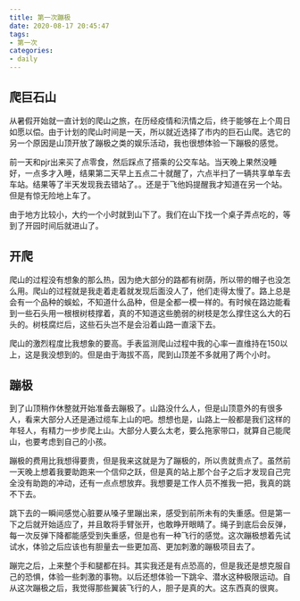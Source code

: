 ```yaml
---
title: 第一次蹦极
date: 2020-08-17 20:45:47
tags:
- 第一次
categories:
- daily
---
```


## 爬巨石山

从暑假开始就一直计划的爬山之旅，在历经疫情和汛情之后，终于能够在上个周日如愿以偿。由于计划的爬山时间是一天，所以就近选择了市内的巨石山爬。选它的另一个原因是山顶开放了蹦极之类的娱乐活动，我也很想体验一下蹦极的感觉。

前一天和pjr出来买了点零食，然后踩点了搭乘的公交车站。当天晚上果然没睡好，一点多才入睡，结果第二天早上五点二十就醒了，六点半扫了一辆共享单车去车站。结果等了半天发现我去错站了。。还是于飞他妈提醒我才知道在另一个站。但是有惊无险地上车了。

由于地方比较小，大约一个小时就到山下了。我们在山下找一个桌子弄点吃的，等到了开园时间后就进山了。

## 开爬

爬山的过程没有想象的那么热，因为绝大部分的路都有树荫，所以带的帽子也没怎么用。爬山的过程就是我走着走着就发现后面没人了，他们走得太慢了。路上总是会有一个品种的蜈蚣，不知道什么品种，但是全都一模一样的。有时候在路边能看到一些石头用一根根树枝撑着，真的不知道这些脆弱的树枝是怎么撑住这么大的石头的。树枝腐烂后，这些石头岂不是会沿着山路一直滚下去。

爬山的激烈程度比我想象的要高。手表监测爬山过程中我的心率一直维持在150以上，这是我没想到的。但是由于海拔不高，爬到山顶差不多就用了两个小时。

## 蹦极

到了山顶稍作休整就开始准备去蹦极了。山路没什么人，但是山顶意外的有很多人，看来大部分人还是通过缆车上山的吧。想想也是，山路上一般都是我们这样的年轻人，有精力一步步爬上山。大部分人要么太老，要么拖家带口，就算自己能爬山，也要考虑到自己的小孩。

蹦极的费用比我想得要贵，但是我来这就是为了蹦极的，所以贵就贵点了。虽然前一天晚上想着我要助跑来一个信仰之跃，但是真的站上那个台子之后才发现自己完全没有助跑的冲动，还有一点点想放弃。我想要是工作人员不推我一把，我真的跳不下去。

跳下去的一瞬间感觉心脏要从嗓子里蹦出来，感受到前所未有的失重感。但是第一下之后就开始适应了，并且敢将手臂张开，也敢睁开眼睛了。绳子到底后会反弹，每一次反弹下降都能感受到失重感，但是也有一种飞行的感觉。这次蹦极想着先试试水，体验之后应该也有胆量去一些更加高、更加刺激的蹦极项目去了。

蹦完之后，上来整个手和腿都在抖。其实我还是有点恐高的，但是我还是想克服自己的恐惧，体验一些刺激的事物。以后还想体验一下跳伞、潜水这种极限运动。自从这次蹦极之后，我觉得那些翼装飞行的人，胆子是真的大。这东西真的很爽。
